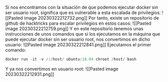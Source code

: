 Si nos encontramos con la situación de que podemos ejecutar docker sin ser usuario root, significa que es vulnerable a esta escalada de privilegios:
![[Pasted image 20230322212732.png]]
Por tanto, existe un repositorio de github de hacktricks para escalar privilegios en estos casos:
![[Pasted image 20230322212759.png]]
Y en este repositorio tenemos unas instrucciones de unos comandos que si los ejecutamos en la máquina que puede ejecutar docker sin ser usuario root, nos convertimos en dicho usuario:
![[Pasted image 20230322212841.png]]
Ejecutamos el primer comando:
```python
docker run -it -v /:/host/ ubuntu:18.04 chroot /host/ bash
```
Y ya nos convertimos en usuario root:
![[Pasted image 20230322212931.png]]
